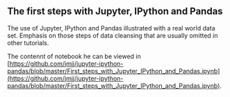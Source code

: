 ## The first steps with Jupyter, IPython and Pandas 
The use of Jupyter, IPython and Pandas illustrated with a real world data set. Emphasis on those steps of data cleansing 
that are usually omitted in other tutorials.

The contennt of notebook he can be viewed in [https://github.com/jmjj/jupyter-ipython-pandas/blob/master/First_steps_with_Jupyter_IPython_and_Pandas.ipynb](https://github.com/jmjj/jupyter-ipython-pandas/blob/master/First_steps_with_Jupyter_IPython_and_Pandas.ipynb).
